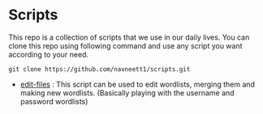 # Scripts

This repo is a collection of scripts that we use in our daily lives.
You can clone this repo using following command and use any script you want according to your need.

```
git clone https://github.com/navneett1/scripts.git
```

- [edit-files](https://github.com/navneett1/scripts/tree/main/edit-files) : This script can be used to edit wordlists, merging them and making new wordlists. (Basically playing with the username and password wordlists)
